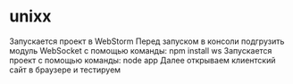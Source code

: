 # unixx
Запускается проект в WebStorm
Перед запуском в консоли подгрузить модуль WebSocket с помощью команды: npm install ws
Запускается проект с помощью команды: node app
Далее открываем клиентский сайт в браузере и тестируем
